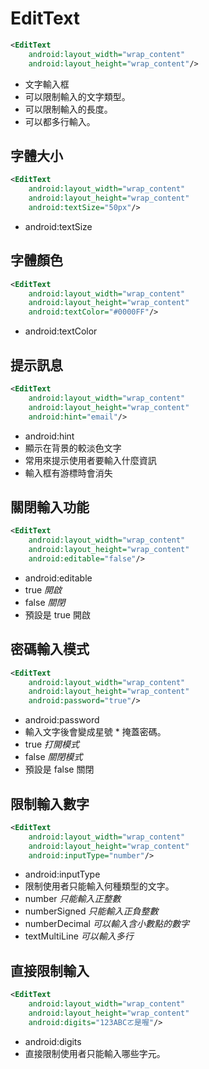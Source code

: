 # EditText

```xml
<EditText
    android:layout_width="wrap_content"
    android:layout_height="wrap_content"/>
```
* 文字輸入框
* 可以限制輸入的文字類型。
* 可以限制輸入的長度。
* 可以都多行輸入。


## 字體大小
```xml
<EditText
    android:layout_width="wrap_content"
    android:layout_height="wrap_content"
    android:textSize="50px"/>
```
* android:textSize

## 字體顏色
```xml
<EditText
    android:layout_width="wrap_content"
    android:layout_height="wrap_content"
    android:textColor="#0000FF"/>
```
* android:textColor

## 提示訊息
```xml
<EditText
    android:layout_width="wrap_content"
    android:layout_height="wrap_content"
    android:hint="email"/>
```
* android:hint
* 顯示在背景的較淡色文字
* 常用來提示使用者要輸入什麼資訊
* 輸入框有游標時會消失


## 關閉輸入功能
```xml
<EditText
    android:layout_width="wrap_content"
    android:layout_height="wrap_content"
    android:editable="false"/>
```
* android:editable
* true *開啟*
* false *關閉*
* 預設是 true 開啟

## 密碼輸入模式
```xml
<EditText
    android:layout_width="wrap_content"
    android:layout_height="wrap_content"
    android:password="true"/>
```
* android:password
* 輸入文字後會變成星號 * 掩蓋密碼。
* true *打開模式*
* false *關閉模式*
* 預設是 false 關閉

## 限制輸入數字
```xml
<EditText
    android:layout_width="wrap_content"
    android:layout_height="wrap_content"
    android:inputType="number"/>
```
* android:inputType
* 限制使用者只能輸入何種類型的文字。
* number *只能輸入正整數*
* numberSigned *只能輸入正負整數*
* numberDecimal *可以輸入含小數點的數字*
* textMultiLine *可以輸入多行*

## 直接限制輸入
```xml
<EditText
    android:layout_width="wrap_content"
    android:layout_height="wrap_content"
    android:digits="123ABCㄛ是喔"/>
```
* android:digits
* 直接限制使用者只能輸入哪些字元。

